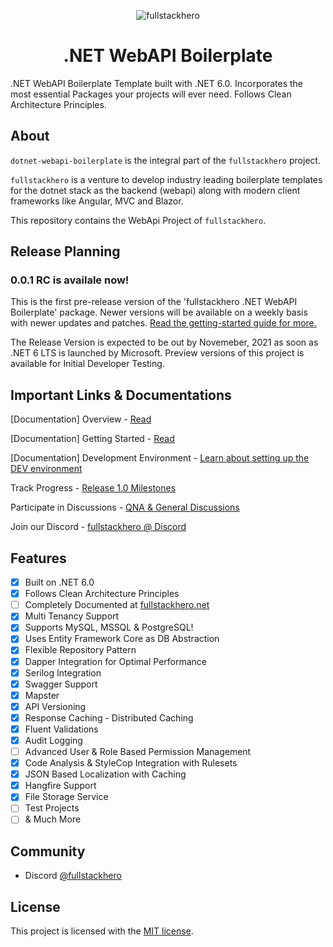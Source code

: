 <p align="center">
    <img src="https://codewithmukesh.com/wp-content/uploads/2021/08/fullstackhero-banner.jpg" alt="fullstackhero">
<h1 align="center">.NET WebAPI Boilerplate</h1>
</p>

.NET WebAPI Boilerplate Template built with .NET 6.0. Incorporates the most essential Packages your projects will ever need. Follows Clean Architecture Principles.

## About

`dotnet-webapi-boilerplate` is the integral part of the `fullstackhero` project.

`fullstackhero` is a venture to develop industry leading boilerplate templates for the dotnet stack as the backend (webapi) along with modern client frameworks like Angular, MVC and Blazor.

This repository contains the WebApi Project of `fullstackhero`.

## Release Planning

### 0.0.1 RC is availale now!

This is the first pre-release version of the 'fullstackhero .NET WebAPI Boilerplate' package. Newer versions will be available on a weekly basis with newer updates and patches. [Read the getting-started guide for more.](https://fullstackhero.net/dotnet-webapi-boilerplate/general/getting-started/)

The Release Version is expected to be out by Novemeber, 2021 as soon as .NET 6 LTS is launched by Microsoft. Preview versions of this project is available for Initial Developer Testing.

## Important Links & Documentations

[Documentation] Overview - [Read](https://fullstackhero.net/dotnet-webapi-boilerplate/general/overview/)

[Documentation] Getting Started - [Read](https://fullstackhero.net/dotnet-webapi-boilerplate/general/getting-started/)

[Documentation] Development Environment - [Learn about setting up the DEV environment](https://fullstackhero.net/dotnet-webapi-boilerplate/general/development-environment/)

Track Progress - [Release 1.0 Milestones](https://github.com/fullstackhero/dotnet-webapi-boilerplate/milestone/1)

Participate in Discussions - [QNA & General Discussions](https://github.com/fullstackhero/dotnet-webapi-boilerplate/discussions)

Join our Discord - [fullstackhero @ Discord](https://discord.gg/gdgHRt4mMw)

## Features

- [x] Built on .NET 6.0
- [x] Follows Clean Architecture Principles
- [ ] Completely Documented at [fullstackhero.net](https://fullstackhero.net)
- [x] Multi Tenancy Support
- [x] Supports MySQL, MSSQL & PostgreSQL!
- [x] Uses Entity Framework Core as DB Abstraction
- [x] Flexible Repository Pattern
- [x] Dapper Integration for Optimal Performance
- [x] Serilog Integration
- [x] Swagger Support
- [x] Mapster
- [x] API Versioning
- [x] Response Caching - Distributed Caching
- [x] Fluent Validations
- [x] Audit Logging
- [ ] Advanced User & Role Based Permission Management
- [x] Code Analysis & StyleCop Integration with Rulesets
- [x] JSON Based Localization with Caching
- [x] Hangfire Support
- [x] File Storage Service
- [ ] Test Projects
- [ ] & Much More

## Community

- Discord [@fullstackhero](https://discord.gg/gdgHRt4mMw)

## License

This project is licensed with the [MIT license](LICENSE).
